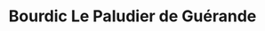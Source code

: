 ---
title: "Bourdic Le Paludier de Guérande"
url: /batz-sur-mer/bourdic-le-paludier-de-guerande/
shop: charcuterie
---
